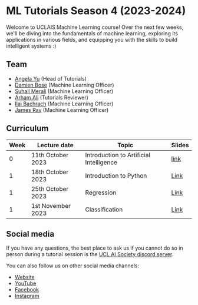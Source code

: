 # ML Tutorials Season 4 (2023-2024)

Welcome to UCLAIS Machine Learning course! Over the next few weeks, we'll be diving into the fundamentals of machine learning, exploring its applications in various fields, and equipping you with the skills to build intelligent systems :)

## Team

- [Angela Yu](https://github.com/angela24680403) (Head of Tutorials)
- [Damien Bose](https://github.com/damienbose) (Machine Learning Officer)
- [Suhail Merali](https://github.com/slushiegoose) (Machine Learning Officer)
- [Arham Ali](https://github.com/Ar15Ham) (Tutorials Reviewer)
- [Ilai Bachrach](https://github.com/ilaiadaya) (Machine Learning Officer)
- [James Ray](https://github.com/sympan) (Machine Learning Officer)

## Curriculum

| Week | Lecture date | Topic | Slides
| ---- | ------------ | ----- | -----
| 0    | 11th October 2023 | Introduction to Artificial Intelligence | [link](https://www.canva.com/design/DAFm9tHNEDM/cEKEXWzmazR5KKN-7f06tw/edit?utm_content=DAFm9tHNEDM&utm_campaign=designshare&utm_medium=link2&utm_source=sharebutton)
| 1    | 18th October 2023 | Introduction to Python | [Link](https://www.canva.com/design/DAFmvE-ptx0/lyY0SiOcjgSxrb201KcC8w/view)
| 1    | 25th October 2023 | Regression | [Link](https://www.canva.com/design/DAFoWFiqTgg/9h0jgvGO1Pd35iYhQfFPMQ/view)
| 1    | 1st November 2023 | Classification | [Link](https://www.canva.com/design/DAFqI2cJlw0/Y-hfq3RUexRi18DBV0R0VA/view)

## Social media

If you have any questions, the best place to ask us if you cannot do so in person during a tutorial session is the [UCL AI Society discord server](https://discord.gg/Hh9EVw2RGP).

You can also follow us on other social media channels:

- [Website](https://uclaisociety.co.uk)
- [YouTube](https://www.youtube.com/channel/UC-5Whp878nPjOqKaL0tsDoA)
- [Facebook](https://www.facebook.com/AISoc.ucl)
- [Instagram](https://www.instagram.com/p/CUxvALApRFL/)
